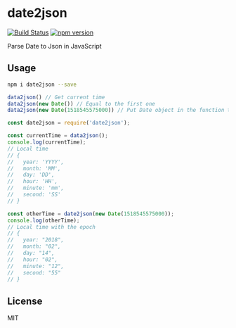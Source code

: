 # date2json

[![Build Status](https://travis-ci.org/tigercosmos/date2json.svg?branch=master)](https://travis-ci.org/tigercosmos/date2json)
[![npm version](https://badge.fury.io/js/date2json.svg)](https://badge.fury.io/js/date2json)

Parse Date to Json in JavaScript

## Usage

```bash
npm i date2json --save
```

```js
data2json() // Get current time
data2json(new Date()) // Equal to the first one
data2json(new Date(1518545575000)) // Put Date object in the function to get that time
```

```js
const date2json = require('date2json');

const currentTime = data2json();
console.log(currentTime);
// Local time
// {
//   year: 'YYYY',
//   month: 'MM',
//   day: 'DD',
//   hour: 'HH',
//   minute: 'mm',
//   second: 'SS'
// }

const otherTime = date2json(new Date(1518545575000));
console.log(otherTime);
// Local time with the epoch
// {
//   year: "2018",
//   month: "02",
//   day: "14",
//   hour: "02",
//   minute: "12",
//   second: "55"
// }
```

## License

MIT
